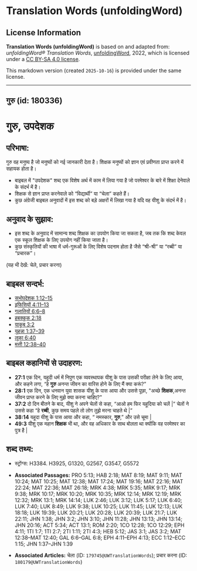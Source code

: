 # Translation Words (unfoldingWord)

## License Information

**Translation Words (unfoldingWord)** is based on and adapted from: _unfoldingWord® Translation Words_, [unfoldingWord](https://unfoldingword.org/utw), 2022, which is licensed under a [CC BY-SA 4.0 license](https://creativecommons.org/licenses/by-sa/4.0/legalcode.en).

This markdown version (created `2025-10-16`) is provided under the same license.



--------------------------------

## गुरु (id: 180336)

गुरु, उपदेशक
============

परिभाषा:
--------

गुरु वह मनुष्य है जो मनुष्यों को नई जानकारी देता है। शिक्षक मनुष्यों को ज्ञान एवं प्रवीणता प्राप्त करने में सहायक होता है।

* बाइबल में "उपदेशक" शब्द एक विशेष अर्थ में काम में लिया गया है जो परमेश्वर के बारे में शिक्षा देनेवाले के संदर्भ में है।
* शिक्षक से ज्ञान प्राप्त करनेवाले को “विद्यार्थी” या “चेला” कहते हैं।
* कुछ अंग्रेजी बाइबल अनुवादों में इस शब्द को बड़े अक्षरों में लिखा गया है यदि वह यीशु के संदर्भ में है।

अनुवाद के सुझाव:
----------------

* इस शब्द के अनुवाद में सामान्य शब्द शिक्षक का उपयोग किया जा सकता है, जब तक कि शब्द केवल एक स्कूल शिक्षक के लिए उपयोग नहीं किया जाता है।
* कुछ संस्कृतियों की भाषा में धर्म\-गुरूओं के लिए विशेष पदनाम होता है जैसे “श्री\-श्री” या “रब्बी” या “प्रचारक”।

(यह भी देखें: चेले, प्रचार करना)

बाइबल सन्दर्भ:
--------------

* [सभोपदेशक 1:12–15](https://ref.ly/Eccl1:12-Eccl1:15)
* [इफिसियों 4:11–13](https://ref.ly/Eph4:11-Eph4:13)
* [गलातियों 6:6–8](https://ref.ly/Gal6:6-Gal6:8)
* [हबक्कूक 2:18](https://ref.ly/Hab2:18)
* [याकूब 3:2](https://ref.ly/Jas3:2)
* [यूहन्ना 1:37–39](https://ref.ly/John1:37-John1:39)
* [लूका 6:40](https://ref.ly/Luke6:40)
* [मत्ती 12:38–40](https://ref.ly/Matt12:38-Matt12:40)

बाइबल कहानियों से उदाहरण:
-------------------------

* **27:1** एक दिन, यहूदी धर्म में निपुण एक व्यवस्थापक यीशु के पास उसकी परीक्षा लेने के लिए आया, और कहने लगा, “हे **गुरु** अनन्त जीवन का वारिस होने के लिए मैं क्या करूं?”
* **28:1** एक दिन, एक धनवान युवा शासक यीशु के पास आया और उससे पूछा, "अच्छे **शिक्षक**,अनन्त जीवन प्राप्त करने के लिए मुझे क्या करना चाहिए?"
* **37:2** दो दिन बीतने के बाद, यीशु ने अपने चेलों से कहा, “आओ हम फिर यहूदिया को चलें \|” चेलों ने उससे कहा “हे **रब्बी**, कुछ समय पहले तो लोग तुझे मरना चाहते थे \|”
* **38:14** यहूदा यीशु के पास आया और कहा, “ नमस्कार, **गुरु**,” और उसे चूमा \|
* **49:3** यीशु एक महान **शिक्षक** भी था, और वह अधिकार के साथ बोलता था क्योंकि वह परमेश्वर का पुत्र है \|

शब्द तथ्य:
----------

* स्ट्रोंग्स: H3384\. H3925, G1320, G2567, G3547, G5572

* **Associated Passages:** PRO 5:13; HAB 2:18; MAT 8:19; MAT 9:11; MAT 10:24; MAT 10:25; MAT 12:38; MAT 17:24; MAT 19:16; MAT 22:16; MAT 22:24; MAT 22:36; MAT 26:18; MRK 4:38; MRK 5:35; MRK 9:17; MRK 9:38; MRK 10:17; MRK 10:20; MRK 10:35; MRK 12:14; MRK 12:19; MRK 12:32; MRK 13:1; MRK 14:14; LUK 2:46; LUK 3:12; LUK 5:17; LUK 6:40; LUK 7:40; LUK 8:49; LUK 9:38; LUK 10:25; LUK 11:45; LUK 12:13; LUK 18:18; LUK 19:39; LUK 20:21; LUK 20:28; LUK 20:39; LUK 21:7; LUK 22:11; JHN 1:38; JHN 3:2; JHN 3:10; JHN 11:28; JHN 13:13; JHN 13:14; JHN 20:16; ACT 5:34; ACT 13:1; ROM 2:20; 1CO 12:28; 1CO 12:29; EPH 4:11; 1TI 1:7; 1TI 2:7; 2TI 1:11; 2TI 4:3; HEB 5:12; JAS 3:1; JAS 3:2; MAT 12:38–MAT 12:40; GAL 6:6–GAL 6:8; EPH 4:11–EPH 4:13; ECC 1:12–ECC 1:15; JHN 1:37–JHN 1:39
* **Associated Articles:** चेला (ID: `179745@UWTranslationWords`); प्रचार करना (ID: `180179@UWTranslationWords`)

